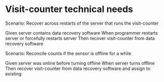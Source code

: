 # Visit-counter technical needs

Scenario: Recover across restarts of the server
that runs the visit-counter

  Given server contains data recovery software
  When programmer restarts server or forcefully restarts server
  Then recover visit-counter from data recovery software

Scenario: Reconcile counts if the sensor is offline for a while

  Given server was online before turning offline
  When server turns offline
  Then recover visit-counter from data recovery software and assign to existing
